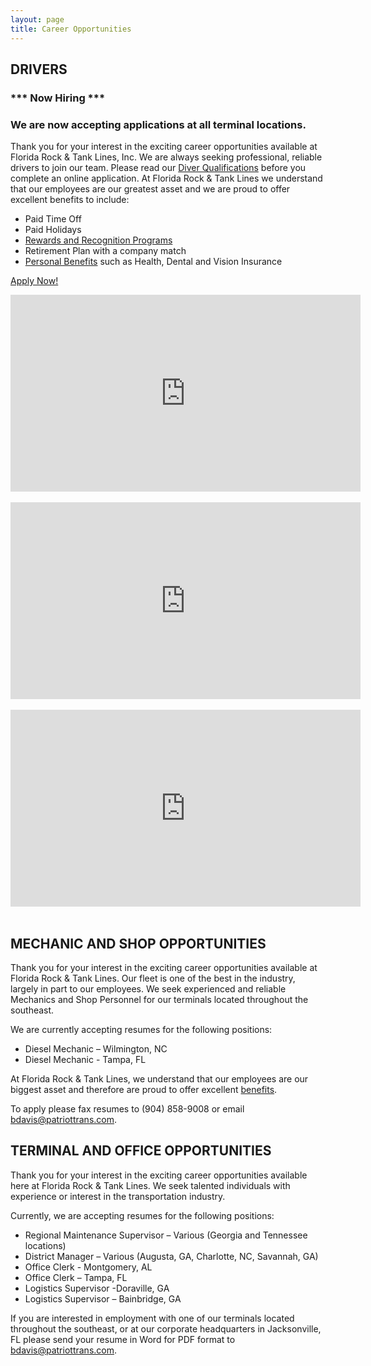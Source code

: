 ```yaml
---
layout: page
title: Career Opportunities
---
```


## DRIVERS

### **\*\*\* Now Hiring \*\*\***

### **We are now accepting applications at all terminal locations.**

Thank you for your interest in the exciting career opportunities available at Florida Rock &amp; Tank Lines, Inc. We are always seeking professional, reliable drivers to join our team. Please read our [Diver Qualifications] before you complete an online application. At Florida Rock &amp; Tank Lines we understand that our employees are our greatest asset and we are proud to offer excellent benefits to include:

* Paid Time Off
* Paid Holidays
* [Rewards and Recognition Programs]
* Retirement Plan with a company match
* [Personal Benefits] such as Health, Dental and Vision Insurance

[Apply Now!]

<iframe allowfullscreen="" frameborder="0" height="315" src="http://www.youtube.com/embed/3m37OYtHvNc?rel=0" width="560"></iframe><br /><br />
<iframe allowfullscreen="" frameborder="0" height="315" src="https://www.youtube.com/embed/doh-oSvZOzc" width="560"></iframe><br /><br />
<iframe allowfullscreen="" frameborder="0" height="315" src="http://www.youtube.com/embed/KTOLhkycJP0?rel=0" width="560"></iframe><br /><br />

## MECHANIC AND SHOP OPPORTUNITIES

Thank you for your interest in the exciting career opportunities available at Florida Rock &amp; Tank Lines. Our fleet is one of the best in the industry, largely in part to our employees. We seek experienced and reliable Mechanics and Shop Personnel for our terminals located throughout the southeast.

We are currently accepting resumes for the following positions:

* Diesel Mechanic – Wilmington, NC
* Diesel Mechanic - Tampa, FL

At Florida Rock &amp; Tank Lines, we understand that our employees are our biggest asset and therefore are proud to offer excellent [benefits][Personal Benefits].

To apply please fax resumes to (904) 858-9008 or email [bdavis@patriottrans.com].

## TERMINAL AND OFFICE OPPORTUNITIES

Thank you for your interest in the exciting career opportunities available here at Florida Rock & Tank Lines. We seek talented individuals with experience or interest in the transportation industry.

Currently, we are accepting resumes for the following positions:

* Regional Maintenance Supervisor – Various (Georgia and Tennessee locations)
* District Manager – Various (Augusta, GA, Charlotte, NC, Savannah, GA)
* Office Clerk - Montgomery, AL
* Office Clerk – Tampa, FL
* Logistics Supervisor -Doraville, GA
* Logistics Supervisor – Bainbridge, GA

If you are interested in employment with one of our terminals located throughout the southeast, or at our corporate headquarters in Jacksonville, FL please send your resume in Word for PDF format to [bdavis@patriottrans.com].
	
[Rewards and Recognition Programs]: safety-driver-incentives.html
[Personal Benefits]: drivers-benefits.html
[bdavis@patriottrans.com]: mailto:bdavis@patriottrans.com
[Diver Qualifications]: drivers-qualifications.html
[Apply Now!]: https://ebe.floridarockandtanklines.com/Recruiting/Pages/DriverWelcome.aspx?referral=CorporateSite
